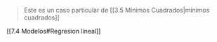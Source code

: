 >Este es un caso particular de [[3.5 Mínimos Cuadrados|mínimos cuadrados]]

[[7.4 Modelos#Regresion lineal]]


